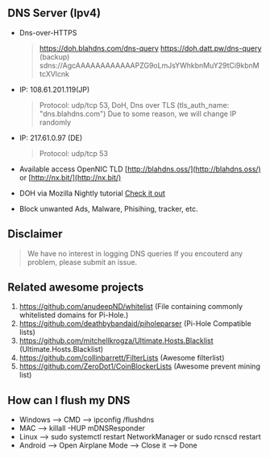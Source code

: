 
## DNS Server (Ipv4)
- Dns-over-HTTPS 
  > https://doh.blahdns.com/dns-query 
  > https://doh.datt.pw/dns-query (backup)
  > sdns://AgcAAAAAAAAAAAAPZG9oLmJsYWhkbnMuY29tCi9kbnMtcXVlcnk
  
- IP: 108.61.201.119(JP)
  > Protocol: udp/tcp 53, DoH, Dns over TLS (tls_auth_name: "dns.blahdns.com")
  > Due to some reason, we will change IP randomly
- IP: 217.61.0.97 (DE)
  > Protocol: udp/tcp 53
  
* Available access OpenNIC TLD [http://blahdns.oss/](http://blahdns.oss/) or [http://nx.bit/](http://nx.bit/)

* DOH via Mozilla Nightly tutorial [Check it out](https://www.ookangzheng.com/mozilla-nightly-enable-dns-over-https/)

* Block unwanted Ads, Malware, Phisihing, tracker, etc.

## Disclaimer
> We have no interest in logging DNS queries
> If you encouterd any problem, please submit an issue.

## Related awesome projects
1. https://github.com/anudeepND/whitelist (File containing commonly whitelisted domains for Pi-Hole.)
2. https://github.com/deathbybandaid/piholeparser (Pi-Hole Compatible lists)
3. https://github.com/mitchellkrogza/Ultimate.Hosts.Blacklist (Ultimate.Hosts.Blacklist)
4. https://github.com/collinbarrett/FilterLists (Awesome filterlist)
5. https://github.com/ZeroDot1/CoinBlockerLists (Awesome prevent mining list)


## How can I flush my DNS 
* Windows --> CMD --> ipconfig /flushdns 
* MAC --> killall -HUP mDNSResponder 
* Linux --> sudo systemctl restart NetworkManager or sudo rcnscd restart 
* Android --> Open Airplane Mode --> Close it --> Done 
